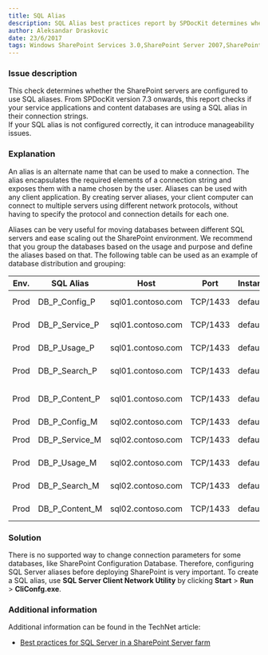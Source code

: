```yaml
---
title: SQL Alias
description: SQL Alias best practices report by SPDocKit determines whether the SharePoint servers are configured to use SQL aliases. If not, it can introduce some manageability issues.
author: Aleksandar Draskovic 
date: 23/6/2017
tags: Windows SharePoint Services 3.0,SharePoint Server 2007,SharePoint Foundation 2010,SharePoint Server 2010,SharePoint Foundation 2013,SharePoint Server 2013,SharePoint Server 2016
---
```

### Issue description
This check determines whether the SharePoint servers are configured to use SQL aliases. 
From SPDocKit version 7.3 onwards, this report checks if your service applications and content databases are using a SQL alias in their connection strings.  
If your SQL alias is not configured correctly, it can introduce manageability issues.
### Explanation
An alias is an alternate name that can be used to make a connection. The alias encapsulates the required elements of a connection string and exposes them with a name chosen by the user. Aliases can be used with any client application. By creating server aliases, your client computer can connect to multiple servers using different network protocols, without having to specify the protocol and connection details for each one.

Aliases can be very useful for moving databases between different SQL servers and ease scaling out the SharePoint environment. We recommend that you group the databases based on the usage and purpose and define the aliases based on that. The following table can be used as an example of database distribution and grouping:

| Env. | SQL Alias      | Host              | Port     | Instance | description                                  |
|------|----------------|-------------------|----------|----------|----------------------------------------------|
| Prod | DB_P_Config_P  | sql01.contoso.com | TCP/1433 | default  | SharePointConfig (principal)                 |
| Prod | DB_P_Service_P | sql01.contoso.com | TCP/1433 | default  | SharePoint Service App databases (principal) |
| Prod | DB_P_Usage_P   | sql01.contoso.com | TCP/1433 | default  | SharePointUsagedatabase (principal)          |
| Prod | DB_P_Search_P  | sql01.contoso.com | TCP/1433 | default  | SharePoint Search Databases (principal)      |
| Prod | DB_P_Content_P | sql01.contoso.com | TCP/1433 | default  | SharePoint Contentdatabases (principal)      |
| Prod | DB_P_Config_M  | sql02.contoso.com | TCP/1433 | default  | SharePointConfig (mirror)                    |
| Prod | DB_P_Service_M | sql02.contoso.com | TCP/1433 | default  | SharePoint Service App databases (mirror)    |
| Prod | DB_P_Usage_M   | sql02.contoso.com | TCP/1433 | default  | SharePointUsagedatabase (mirror)             |
| Prod | DB_P_Search_M  | sql02.contoso.com | TCP/1433 | default  | SharePoint Search Databases (mirror)         |
| Prod | DB_P_Content_M | sql02.contoso.com | TCP/1433 | default  | SharePoint Contentdatabases (mirror)         |
### Solution
There is no supported way to change connection parameters for some databases, like SharePoint Configuration Database. Therefore, configuring SQL Server aliases before deploying SharePoint is very important. To create a SQL alias, use **SQL Server Client Network Utility** by clicking **Start** > **Run** > **CliConfg.exe**.
### Additional information 
Additional information can be found in the TechNet article:
* [Best practices for SQL Server in a SharePoint Server farm](https://technet.microsoft.com/en-us/library/hh292622.aspx)
